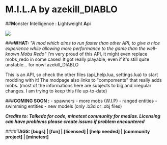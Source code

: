 # M.I.L.A by azekill_DIABLO 
##**M**onster **I**ntelligence : **L**ightweight **A**pi

![](https://raw.githubusercontent.com/azekillDIABLO/mila/master/screenshot.png)


###**WHAT:**
*"A mod which aims to run faster than other API, to give a nice experience 
while allowing more performance to the game than the well-known Mobs Redo"* 
I'm very proud of this API, it might even replace mobs_redo in some cases! 
It got really playable, even if it's still quite unstable... for now! azekill_DIABLO

This is an API, so check the other files (api_help.lua, settings.lua) to start modding with it!
The modpage also links to "compoments" that really adds mobs. (most of the informations
here are subjects to big and irregular changes. I am trying to keep this file up-to-date)

###**COMING SOON :**
	- spawners
	- more mobs (W.I.P)
	- ranged entities
	- swimming entities
	- new models (only .b3d or .obj files)
	

***Credits to: Taikedz for code, minetest community for medias. Licensing can have problems please create issues if problem encountered***

####**TAGS: [bugs] | [fun] | [licensed] | [help needed] | [community project] | [minetest]**
